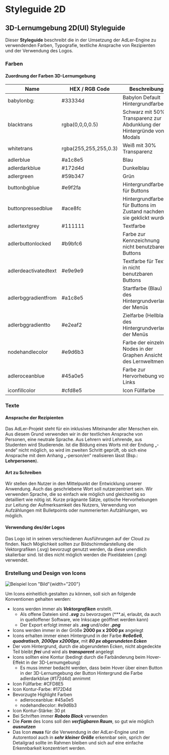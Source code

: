 # Styleguide 2D

## 3D-Lernumgebung 2D(UI) Styleguide

Dieser **Styleguide** beschreibt die in der Umsetzung der AdLer-Engine zu verwendenden Farben, Typografie, textliche Ansprache von Rezipienten und der Verwendung des Logos.

### Farben

#### Zuordnung der Farben 3D-Lernumgebung

| Name                 | HEX / RGB Code        | Beschreibung                                                           |
|----------------------|-----------------------|------------------------------------------------------------------------|
| babylonbg:           | #33334d               | Babylon Default Hintergrundfarbe                                       |
| blacktrans           | rgba(0,0,0,0.5)       | Schwarz mit 50% Transparenz zur Abdunklung der Hintergründe von Modals 
| whitetrans           | rgba(255,255,255,0.3) | Weiß mit 30% Transparenz                                               
| adlerblue            | #a1c8e5               | Blau                                                                   
| adlerdarkblue        | #172d4d               | Dunkelblau                                                             
| adlergreen           | #59b347               | Grün                                                                   
| buttonbgblue         | #e9f2fa               | Hintergrundfarbe für Buttons                                           
| buttonpressedblue    | #ace8fc               | Hintergrundfarbe für Buttons im Zustand nachdem sie geklickt wurden    
| adlertextgrey        | #111111               | Textfarbe                                                              
| adlerbuttonlocked    | #b9bfc6               | Farbe zur Kennzeichnung nicht benutzbarer Buttons                      
| adlerdeactivatedtext | #e9e9e9               | Textfarbe für Texte in nicht benutzbaren Buttons                       
| adlerbggradientfrom  | #a1c8e5               | Startfarbe (Blau) des Hintergrundverlaufs der Menüs                    
| adlerbggradientto    | #e2eaf2               | Zielfarbe (Hellblau) des Hintergrundverlaufs der Menüs                 
| nodehandlecolor      | #e9d6b3               | Farbe der einzelnen Nodes in der Graphen Ansicht des Lernweltmenüs     
| adleroceanblue       | #45a0e5               | Farbe zur Hervorhebung von Links                                       
| iconfillcolor        | #cfd8e5               | Icon Füllfarbe                                                         |

### Texte
#### Ansprache der Rezipienten
Das AdLer-Projekt steht für ein inklusives Miteinander aller Menschen ein. Aus diesem Grund verwenden wir in der textlichen Ansprache von Personen, eine neutrale Sprache. Aus Lehrern wird Lehrende, aus Studenten wird Studierende. Ist die Bildung eines Worts mit der Endung „-ende“ nicht möglich, so wird im zweiten Schritt geprüft, ob sich eine Ansprache mit dem Anhang „-person/en“ realisieren lässt (Bsp.: **Lehrpersonen**).

#### Art zu Schreiben
Wir stellen den Nutzer in den Mittelpunkt der Entwicklung unserer Anwendung. Auch das geschriebene Wort soll nutzerzentriert sein. Wir verwenden Sprache, die so einfach wie möglich und gleichzeitig so detailliert wie nötig ist. Kurze prägnante Sätze, optische Hervorhebungen zur Leitung der Aufmerksamkeit des Nutzers, Verwendung von Aufzählungen mit Bulletpoints oder nummerierten Aufzählungen, wo möglich.

#### Verwendung des/der Logos
Das Logo ist in seinen verschiedenen Ausführungen auf der Cloud zu finden. Nach Möglichkeit sollten zur Bildschirmdarstellung die Vektorgrafiken (.svg) bevorzugt genutzt werden, da diese unendlich skalierbar sind. Ist dies nicht möglich werden die Pixeldateien (.png) verwendet.

### Erstellung und Design von Icons

![Beispiel Icon "Bild"](imageStyleguide2DSampleIcon.png){width="200"}

Um Icons einheitlich gestalten zu können, soll sich an folgende Konventionen gehalten werden:

- Icons werden immer als ***Vektorgrafiken*** erstellt.
    - Als offene Dateien sind ***.svg*** zu bevorzugen (***.ai, erlaubt, da auch in quelloffener Software, wie Inkscape geöffnet werden kann)
    - Der Export erfolgt immer als ***.svg*** und/oder ***.png***
- Icons werden immer in der Größe **2000 px x 2000 px** angelegt
- Icons erhalten immer einen Hintergrund in der Farbe ***#e6e6e6***, ***quadratisch***, ***2000px x2000px***, mit ***80 px abgerundeten Ecken***
- Der vom Hintergrund, durch die abgerundeten Ecken, nicht abgedeckte Teil bleibt ***frei*** und wird als ***transparent*** angelegt
- Icons sollten eine Kontur (bedingt durch die Farbänderung beim Hover-Effekt in der 3D-Lernumgebung)
  - Es muss immer bedacht werden, dass beim Hover über einen Button in der 3D-Lernumgebung der Button Hintergrund die Farbe adlerdarkblue (#172d4d) annimmt
- Icon Füllfarbe: #CFD8E5
- Icon Kontur-Farbe: #172D4d
- Bevorzugte Highlight Farben
  - adleroceanblue: #45a0e5
  - nodehandlecolor: #e9d6b3
- Icon Kontur-Stärke: 30 pt
- Bei Schriften immer ***Roboto Black*** verwenden
- Die ***Form*** des Icons soll den ***verfügbaren Raum***, so gut wie möglich ***ausnutzen***
- Das Icon ***muss*** für die Verwendung in der AdLer-Engine und im Autorentool auch in ***sehr kleiner Größe*** erkennbar sein, sprich der Detailgrad sollte im Rahmen bleiben und sich auf eine einfache Erkennbarkeit konzentriert werden.